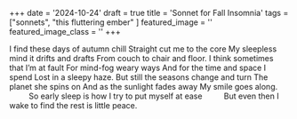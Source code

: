 +++
date = '2024-10-24'
draft = true
title = 'Sonnet for Fall Insomnia'
tags = ["sonnets", "this fluttering ember" ]
featured_image = ''
featured_image_class = ''
+++

I find these days of autumn chill
Straight cut me to the core
My sleepless mind it drifts and drafts
From couch to chair and floor.
I think sometimes that I’m at fault 
For mind-fog weary ways
And for the time and space I spend
Lost in a sleepy haze.
But still the seasons change and turn
The planet she spins on
And as the sunlight fades away
My smile goes along.
<span style="margin-left:2.5em;">So early sleep is how I try to put myself at ease</span>
<span style="margin-left:2.5em;">But even then I wake to find the rest is little peace.</span>
